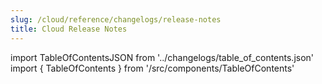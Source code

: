 ```yaml
---
slug: /cloud/reference/changelogs/release-notes
title: Cloud Release Notes
---
```


import TableOfContentsJSON from '../changelogs/table_of_contents.json'
import { TableOfContents } from '/src/components/TableOfContents'

<TableOfContents items={TableOfContentsJSON} />
